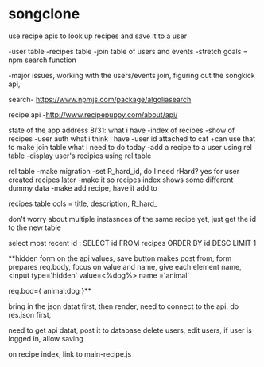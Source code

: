 # songclone


use recipe apis to look up recipes and save it to a user

-user table
-recipes table
-join table of users and events
-stretch goals = npm search function

-major issues, working with the users/events join, figuring out the songkick api,


search- https://www.npmjs.com/package/algoliasearch

recipe api -http://www.recipepuppy.com/about/api/

state of the app address 8/31:
what i have
-index of recipes
-show of recipes
-user auth
what i think i have
-user id attached to cat
  +can use that to make join table
what i need to do today
-add a recipe to a user using rel table
-display user's recipies using rel table


rel table
-make migration
-set R_hard_id, do I need rHard? yes for user created recipes later
-make it so recipes index shows some different dummy data
-make add recipe, have it add to

recipes table cols = title, description, R_hard_


don't worry about multiple instasnces of the same recipe yet, just get the id to the new table


select most recent id : SELECT id FROM recipes ORDER BY id DESC LIMIT 1

**hidden form on the api values, save button makes post from, form prepares req.body, focus on value and name, give each element name, <input type='hidden' value=<%dog%> name ='animal'

req.bod={
  animal:dog
  }**

bring in the json datat first, then render, need to connect to the api. do res.json first,


need to get api datat, post it to database,delete users, edit users, if user is logged in, allow saving

on recipe index, link to main-recipe.js
